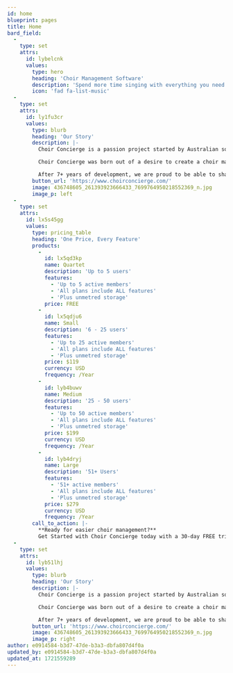 ```yaml
---
id: home
blueprint: pages
title: Home
bard_field:
  -
    type: set
    attrs:
      id: lybelcnk
      values:
        type: hero
        heading: 'Choir Management Software'
        description: 'Spend more time singing with everything you need to manage your day-to-day choir operations in one user-friendly app.'
        icon: 'fad fa-list-music'
  -
    type: set
    attrs:
      id: ly1fu3cr
      values:
        type: blurb
        heading: 'Our Story'
        description: |-
          Choir Concierge is a passion project started by Australian software developer and music lover Hayley Bech. As a choir director and music team member for multiple choirs, Hayley has had the opportunity to work with the majority of popular choir management apps on the market, learning what is important for choir management and what could be improved upon.

          Choir Concierge was born out of a desire to create a choir management tool that was powerful, but also incredibly simple. The product was designed with user experience as the top priority.

          After 7+ years of development, we are proud to be able to share with you our software. We truly believe it is a cutting-edge solution that won’t just help you manage your choir, but will also be easy to use while doing it.
        button_url: 'https://www.choirconcierge.com/'
        image: 436748605_261393923666433_7699764950218552369_n.jpg
        image_p: left
  -
    type: set
    attrs:
      id: lx5s45gg
      values:
        type: pricing_table
        heading: 'One Price, Every Feature'
        products:
          -
            id: lx5qd3kp
            name: Quartet
            description: 'Up to 5 users'
            features:
              - 'Up to 5 active members'
              - 'All plans include ALL features'
              - 'Plus unmetred storage'
            price: FREE
          -
            id: lx5qdju6
            name: Small
            description: '6 - 25 users'
            features:
              - 'Up to 25 active members'
              - 'All plans include ALL features'
              - 'Plus unmetred storage'
            price: $119
            currency: USD
            frequency: /Year
          -
            id: lyb4buwv
            name: Medium
            description: '25 - 50 users'
            features:
              - 'Up to 50 active members'
              - 'All plans include ALL features'
              - 'Plus unmetred storage'
            price: $199
            currency: USD
            frequency: /Year
          -
            id: lyb4dryj
            name: Large
            description: '51+ Users'
            features:
              - '51+ active members'
              - 'All plans include ALL features'
              - 'Plus unmetred storage'
            price: $279
            currency: USD
            frequency: /Year
        call_to_action: |-
          **Ready for easier choir management?**
          Get Started with Choir Concierge today with a 30-day FREE trial.
  -
    type: set
    attrs:
      id: lyb51lhj
      values:
        type: blurb
        heading: 'Our Story'
        description: |-
          Choir Concierge is a passion project started by Australian software developer and music lover Hayley Bech. As a choir director and music team member for multiple choirs, Hayley has had the opportunity to work with the majority of popular choir management apps on the market, learning what is important for choir management and what could be improved upon.

          Choir Concierge was born out of a desire to create a choir management tool that was powerful, but also incredibly simple. The product was designed with user experience as the top priority.

          After 7+ years of development, we are proud to be able to share with you our software. We truly believe it is a cutting-edge solution that won’t just help you manage your choir, but will also be easy to use while doing it.
        button_url: 'https://www.choirconcierge.com/'
        image: 436748605_261393923666433_7699764950218552369_n.jpg
        image_p: right
author: e0914584-b3d7-47de-b3a3-dbfa807d4f0a
updated_by: e0914584-b3d7-47de-b3a3-dbfa807d4f0a
updated_at: 1721559289
---
```

